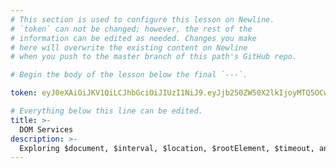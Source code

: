 ```yaml
---
# This section is used to configure this lesson on Newline.
# `token` can not be changed; however, the rest of the
# information can be edited as needed. Changes you make
# here will overwrite the existing content on Newline
# when you push to the master branch of this path's GitHub repo.

# Begin the body of the lesson below the final `---`.

token: eyJ0eXAiOiJKV1QiLCJhbGciOiJIUzI1NiJ9.eyJjb250ZW50X2lkIjoyMTQ5OCwiY29udGVudF90eXBlIjoiTGVzc29uIn0.l76h7sNsDpK2T7mVIHxc9PNucoPp7AbSrjvThqqcmqo

# Everything below this line can be edited.
title: >-
  DOM Services
description: >-
  Exploring $document, $interval, $location, $rootElement, $timeout, and $window.
---
```


